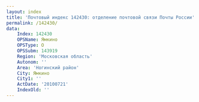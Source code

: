 ```yaml
---
layout: index
title: 'Почтовый индекс 142430: отделение почтовой связи Почты России'
permalink: /142430/
data:
    Index: 142430
    OPSName: Ямкино
    OPSType: О
    OPSSubm: 143919
    Region: 'Московская область'
    Autonom: ''
    Area: 'Ногинский район'
    City: Ямкино
    City1: ''
    ActDate: '20100721'
    IndexOld: ''
---
```

